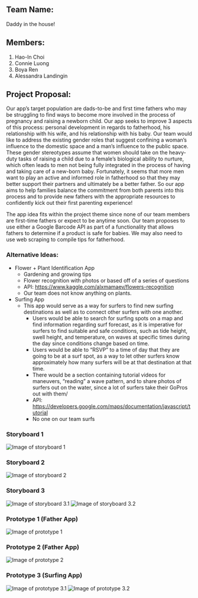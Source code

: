 ## Team Name: 
Daddy in the house!

## Members: 
1. Hao-In Choi
2. Connie Luong 
3. Boya Ren 
4. Alessandra Landingin

## Project Proposal:
Our app’s target population are dads-to-be and first time fathers who may be struggling to find ways to become more involved in the process of pregnancy and raising a  newborn child. Our app seeks to improve 3 aspects of this process: personal development in regards to fatherhood,  his relationship with his wife, and his relationship with his baby. Our team would like to address the existing gender roles that suggest confining a woman’s influence to the domestic space and a man’s influence to the public space. These gender stereotypes assume that women should take on the heavy-duty tasks of raising a child due to a female’s biological ability to nurture, which often leads to men not being fully integrated in the process of having and taking care of a new-born baby. Fortunately, it seems that more men want to play an active and informed role in fatherhood so that they may better support their partners and ultimately be a better father.  So our app aims to help families balance the commitment from both parents into this process and to provide new fathers with the appropriate resources to confidently kick out their first parenting experience!

The app idea fits within the project theme since none of our team members are first-time fathers or expect to be anytime soon. Our team proposes to use either a Google Barcode API as part of a functionality that allows fathers to determine if a product is safe for babies. We may also need to use web scraping to compile tips for fatherhood.  


### Alternative Ideas:
* Flower + Plant Identification App
    * Gardening and growing tips
    * Flower recognition with photos or based off of a series of questions
    * API: https://www.kaggle.com/alxmamaev/flowers-recognition
    * Our team does not know anything on plants. 
* Surfing App
    * This app would serve as a way for surfers to find new surfing destinations as well as to connect other surfers with one another.
        * Users would be able to search for surfing spots on a map and find information regarding surf forecast, as it is imperative for surfers to find suitable and safe conditions,  such as tide height, swell height, and temperature, on waves at specific times during the day since conditions change based on time.
        * Users would be able to “RSVP” to a time of day that they are going to be at a surf spot, as a way to let other surfers know approximately how many surfers will be at that destination at that time. 
        * There would be a section containing tutorial videos for maneuvers, “reading” a wave pattern, and to share photos of surfers out on the water, since a lot of surfers take their GoPros out with them/
        * API: https://developers.google.com/maps/documentation/javascript/tutorial
        * No one on our team surfs


### Storyboard 1
![Image of storyboard 1](img/storyboard1.png)

### Storyboard 2
![Image of storyboard 2](img/storyboard2.jpg)

### Storyboard 3
![Image of storyboard 3.1](img/storyboard3-1.jpg)
![Image of storyboard 3.2](img/storyboard3-2.jpg)



### Prototype 1 (Father App)
![Image of prototype 1](img/prototype1.jpg)

### Prototype 2 (Father App)
![Image of prototype 2](img/prototype2.png)

### Prototype 3 (Surfing App)
![Image of prototype 3.1](img/prototype3-1.png)
![Image of prototype 3.2](img/prototype3-2.png)


